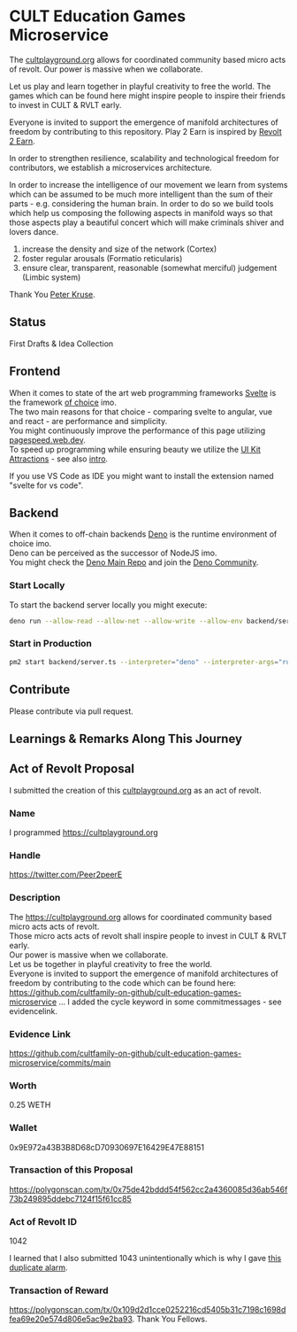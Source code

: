 # CULT Education Games Microservice

The [cultplayground.org](https://cultplayground.org) allows for coordinated community based micro acts of revolt. Our power is massive when we collaborate. 

Let us play and learn together in playful creativity to free the world.
The games which can be found here might inspire people to inspire their friends to
invest in CULT & RVLT early.

Everyone is invited to support the emergence of manifold architectures of freedom by contributing to this repository. Play 2 Earn is inspired by [Revolt 2 Earn](https://rumble.com/v1lf3yb-revolt-2-earn-in-100-seconds-michael-saylor-talks-about-revolt-2-earn.html?mref=1e5w3p&mc=4izal). 

In order to strengthen resilience, scalability and technological freedom for contributors, we establish a microservices architecture. 

In order to increase the intelligence of our movement we learn from systems which can be assumed to be much more intelligent than the sum of their parts - e.g. considering the human brain. In order to do so we build tools which help us composing the following aspects in manifold ways so that those aspects play a beautiful concert which will make criminals shiver and lovers dance. 

1. increase the density and size of the network (Cortex)  
2. foster regular arousals (Formatio reticularis)
3. ensure clear, transparent, reasonable (somewhat merciful) judgement (Limbic system)


Thank You [Peter Kruse](https://www.youtube.com/watch?v=WIMcAQRCuR4). 



## Status
First Drafts & Idea Collection

## Frontend
When it comes to state of the art web programming frameworks [Svelte](https://svelte.dev) is the framework [of choice](https://www.youtube.com/watch?v=rv3Yq-B8qp4) imo.    
The two main reasons for that choice - comparing svelte to angular, vue and react - are performance and simplicity.   
You might continuously improve the performance of this page utilizing [pagespeed.web.dev](https://pagespeed.web.dev/).   
To speed up programming while ensuring beauty we utilize the [UI Kit Attractions](https://illright.github.io/attractions/?ref=madewithsvelte.com) - see also [intro](https://www.youtube.com/watch?v=RkD88ARvucM&t=492s).

If you use VS Code as IDE you might want to install the extension named "svelte for vs code".  

## Backend
When it comes to off-chain backends [Deno](https://deno.land) is the runtime environment of choice imo.    
Deno can be perceived as the successor of NodeJS imo.  
You might check the [Deno Main Repo](https://github.com/denoland/deno) and join the [Deno Community](https://discord.com/invite/deno).

### Start Locally
To start the backend server locally you might execute:  

```sh
deno run --allow-read --allow-net --allow-write --allow-env backend/server.ts 8042
```

### Start in Production
```sh
pm2 start backend/server.ts --interpreter="deno" --interpreter-args="run --allow-read --allow-write --allow-env --allow-net" -- 443
```


## Contribute
Please contribute via pull request. 

## Learnings & Remarks Along This Journey


## Act of Revolt Proposal
I submitted the creation of this [cultplayground.org](https://cultplayground.org) as an act of revolt.

### Name
I programmed https://cultplayground.org

### Handle
https://twitter.com/Peer2peerE

### Description
The https://cultplayground.org allows for coordinated community based micro acts acts of revolt.  
Those micro acts acts of revolt shall inspire people to invest in CULT & RVLT early.  
Our power is massive when we collaborate.   
Let us be together in playful creativity to free the world.  
Everyone is invited to support the emergence of manifold architectures of freedom by contributing to the code which can be found here: https://github.com/cultfamily-on-github/cult-education-games-microservice ...
I added the cycle keyword in some commitmessages - see evidencelink.

### Evidence Link
https://github.com/cultfamily-on-github/cult-education-games-microservice/commits/main

### Worth
0.25 WETH
### Wallet
0x9E972a43B3B8D68cD70930697E16429E47E88151

### Transaction of this Proposal
https://polygonscan.com/tx/0x75de42bddd54f562cc2a4360085d36ab546f73b249895ddebc7124f15f61cc85

### Act of Revolt ID
1042

I learned that I also submitted 1043 unintentionally which is why I gave [this duplicate alarm](https://twitter.com/Peer2peerE/status/1575805811259244546?s=20&t=mXeLAe7e_3TSC4I1bp8gZg). 

### Transaction of Reward
https://polygonscan.com/tx/0x109d2d1cce0252216cd5405b31c7198c1698dfea69e20e574d806e5ac9e2ba93. Thank You Fellows.

